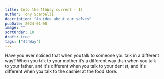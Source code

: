 ```yaml
---
title: Into the 4thWay current - 10
author: Tony Scarpelli
description: "An idea about our selves"
pubDate: 2024-01-08
image: ""
sortOrder: 10
draft: true
tags: ["4thWay"]
---
```


Have you ever noticed that when you talk to someone you talk in a different way?
When you talk to your mother it's a different way than when you talk to your father, and it's different when you talk to your dentist, and it's different when you talk to the cashier at the food store.
